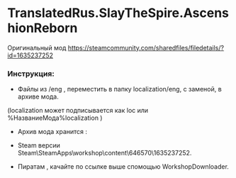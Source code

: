 # TranslatedRus.SlayTheSpire.AscenshionReborn

Оригинальный мод https://steamcommunity.com/sharedfiles/filedetails/?id=1635237252

### Инструкция:

- Файлы из /eng , переместить в папку localization/eng, с заменой, в архиве мода.

(localization может подписывается как loc или %НазваниеМода%localization )

- Архив мода xранится :

- Steam версии Steam\SteamApps\workshop\content\646570\1635237252.

- Пиратам , качайте по ссылке выше спомощью WorkshopDownloader.

